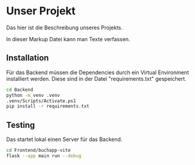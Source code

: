 # Unser Projekt

Das hier ist die Beschreibung unseres Projekts.

In dieser Markup Datei kann man Texte verfassen.

## Installation

Für das Backend müssen die Dependencies durch ein Virtual Environment installiert werden.
Diese sind in der Datei "requirements.txt" gespeichert.

```bash
cd Backend
python -m venv .venv
.venv/Scripts/Activate.ps1
pip install -r requirements.txt
```



## Testing

Das startet lokal einen Server für das Backend.

```bash
cd Frontend/buchapp-vite
flask --app main run --debug
```

